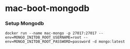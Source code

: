 # mac-boot-mongodb

### Setup Mongodb
```
docker run --name mac-mongo -p 27017:27017 --env=MONGO_INITDB_ROOT_USERNAME=root --env=MONGO_INITDB_ROOT_PASSWORD=password -d mongo:latest
```
